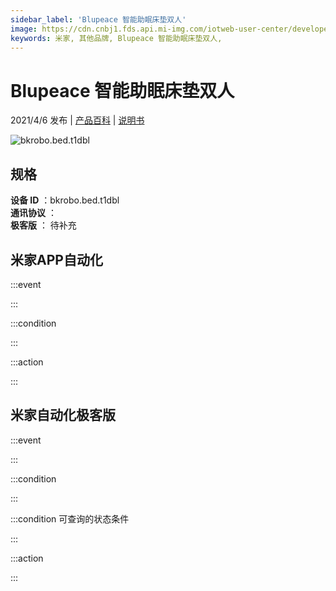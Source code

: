 ```yaml
---
sidebar_label: 'Blupeace 智能助眠床垫双人'
image: https://cdn.cnbj1.fds.api.mi-img.com/iotweb-user-center/developer_16790735781568j68RdeS.png?GalaxyAccessKeyId=AKVGLQWBOVIRQ3XLEW&Expires=9223372036854775807&Signature=GFidKqndkz5jW5OYDMVc7qiKt7Y=
keywords: 米家, 其他品牌, Blupeace 智能助眠床垫双人, 
---
```

# Blupeace 智能助眠床垫双人

2021/4/6 发布 | [产品百科](https://home.mi.com/webapp/content/baike/product/index.html?model=bkrobo.bed.t1dbl/) | [说明书](https://home.mi.com/views/introduction.html?model=bkrobo.bed.t1dbl&region=cn)

![bkrobo.bed.t1dbl](https://cdn.cnbj1.fds.api.mi-img.com/iotweb-user-center/developer_16790735781568j68RdeS.png?GalaxyAccessKeyId=AKVGLQWBOVIRQ3XLEW&Expires=9223372036854775807&Signature=GFidKqndkz5jW5OYDMVc7qiKt7Y=)

## 规格  
> 
**设备 ID** ：bkrobo.bed.t1dbl  
**通讯协议** ：  
**极客版**  ： 待补充 


## 米家APP自动化  

:::event  

:::

:::condition  

:::

:::action   

:::

## 米家自动化极客版  

:::event  

:::

:::condition  

:::

:::condition 可查询的状态条件  

:::

:::action  

:::

        
